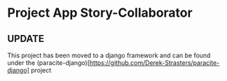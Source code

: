 # Project App Story-Collaborator
## UPDATE
This project has been moved to a django framework and can be found under the (paracite-django)[https://github.com/Derek-Strasters/paracite-django] project
